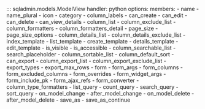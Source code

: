 ::: sqladmin.models.ModelView
    handler: python
    options:
      members:
        - name
        - name_plural
        - icon
        - category
        - column_labels
        - can_create
        - can_edit
        - can_delete
        - can_view_details
        - column_list
        - column_exclude_list
        - column_formatters
        - column_formatters_detail
        - page_size
        - page_size_options
        - column_details_list
        - column_details_exclude_list
        - index_template
        - list_template
        - create_template
        - details_template
        - edit_template
        - is_visible
        - is_accessible
        - column_searchable_list
        - search_placeholder
        - column_sortable_list
        - column_default_sort
        - can_export
        - column_export_list
        - column_export_exclude_list
        - export_types
        - export_max_rows
        - form
        - form_args
        - form_columns
        - form_excluded_columns
        - form_overrides
        - form_widget_args
        - form_include_pk
        - form_ajax_refs
        - form_converter
        - column_type_formatters
        - list_query
        - count_query
        - search_query
        - sort_query
        - on_model_change
        - after_model_change
        - on_model_delete
        - after_model_delete
        - save_as
        - save_as_continue
